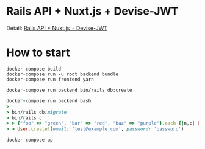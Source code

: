 # Rails API + Nuxt.js + Devise-JWT

Detail: [Rails API + Nuxt.js + Devise-JWT](http://mgleon08.github.io/blog/2018/07/17/rails-nuxt-jwt/)

# How to start

```
docker-compose build
docker-compose run -u root backend bundle
docker-compose run frontend yarn
```

```
docker-compose run backend bin/rails db:create
```

```ruby
docker-compose run backend bash
>
> bin/rails db:migrate
> bin/rails c
> > {"foo" => "green", "bar" => "red", "baz" => "purple"}.each {|n,c| Example.create!(name: n, colour: c)}
> > User.create!(email: 'test@example.com', password: 'password')
```

```
docker-compose up
```
